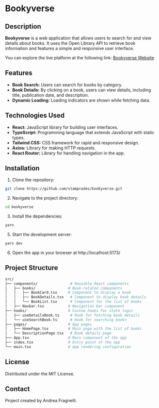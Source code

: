 # Bookyverse

## Description

**Bookyverse** is a web application that allows users to search for and view details about books. It uses the Open Library API to retrieve book information and features a simple and responsive user interface.

You can explore the live platform at the following link: [Bookyverse Website](https://bookyverse.vercel.app/)

## Features

- **Book Search:** Users can search for books by category.
- **Book Details:** By clicking on a book, users can view details, including title, publication date, and description.
- **Dynamic Loading:** Loading indicators are shown while fetching data.

## Technologies Used

- **React:** JavaScript library for building user interfaces.
- **TypeScript:** Programming language that extends JavaScript with static types.
- **Tailwind CSS:** CSS framework for rapid and responsive design.
- **Axios:** Library for making HTTP requests.
- **React Router:** Library for handling navigation in the app.

## Installation

1. Clone the repository:

```bash
git clone https://github.com/stampcodes/bookyverse.git
```

2. Navigate to the project directory:

```bash
cd bookyverse
```

3. Install the dependencies:

```bash
yarn
```

5. Start the development server:

```bash
yarn dev
```

6. Open the app in your browser at http://localhost:5173/

## Project Structure

```bash
src/
├── components/               # Reusable React components
│   ├── books/               # Book-related components
│   │   ├── BookCard.tsx     # Component to display a book
│   │   ├── BookDetails.tsx   # Component to display book details
│   │   └── BookList.tsx      # Component for the list of books
│   ├── Navbar.tsx           # Navigation bar component
├── hooks/                   # Custom hooks for state logic
│   ├── useDetailsBook.ts     # Hook for fetching book details
│   └── useSearchBook.ts      # Hook for searching books
├── pages/                   # App pages
│   ├── HomePage.tsx         # Main page with the list of books
│   └── DescriptionPage.tsx   # Book details page
├── App.tsx                  # Main component of the app
├── index.tsx                # Entry point of the app
└── main.tsx                 # App rendering configuration
```

## License

Distributed under the MIT License.

## Contact

Project created by Andrea Fragnelli.
